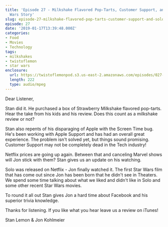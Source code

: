 ```yaml
---
title: 'Episode 27 - Milkshake Flavored Pop-Tarts, Customer Support, and Solo: A Star
  Wars Story'
slug: episode-27-milkshake-flavored-pop-tarts-customer-support-and-solo-a-star-wars-story
episode: 27
date: '2019-01-17T13:39:48.000Z'
categories:
- Food
- Movies
- Technology
tags:
- milkshakes
- twistoflemon
- star wars
enclosure:
  url: https://twistoflemonpod.s3.us-east-2.amazonaws.com/episodes/027-lwatol-20190117.mp3
  length: 222
  type: audio/mpeg
---
```


Dear Listener,

Stan did it. He purchased a box of Strawberry Milkshake flavored pop-tarts. Hear the take from his kids and his review. Does this count as a milkshake review or not?

Stan also repents of his disparaging of Apple with the Screen Time bug. He's been working with Apple Support and has had an overall great experience. The problem isn't solved yet, but things sound promising. Customer Support may not be completely dead in the Tech industry!

Netflix prices are going up again. Between that and canceling Marvel shows will Jon stick with them? Stan gives us an update on his watching.

Solo was released on Netflix - Jon finally watched it. The first Star Wars film that has come out since Jon has been born that he didn't see in Theaters. We spend some time talking about what we liked and didn't like in Solo and some other recent Star Wars movies.

To round it all out Stan gives Jon a hard time about Facebook and his superior trivia knowledge.

Thanks for listening. If you like what you hear leave us a review on iTunes!

Stan Lemon & Jon Kohlmeier

